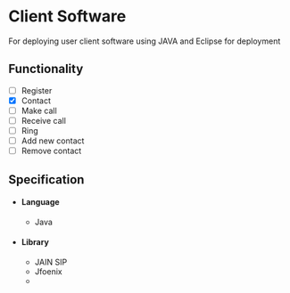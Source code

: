 # Client Software
For deploying user client software using JAVA and Eclipse for deployment

## Functionality
- [ ] Register
- [x] Contact
- [ ] Make call
- [ ] Receive call
- [ ] Ring
- [ ] Add new contact
- [ ] Remove contact 

## Specification
- #### Language
    - Java
- #### Library
    - JAIN SIP
    - Jfoenix
    - 